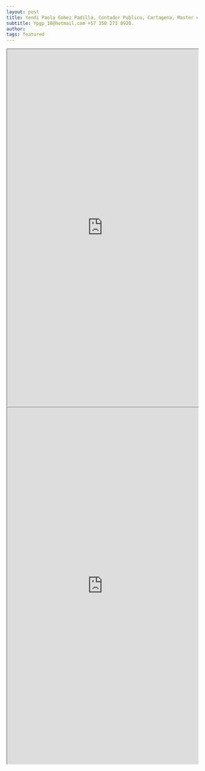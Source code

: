 ```yaml
---
layout: post
title: Yendi Paola Gomez Padilla, Contador Publico, Cartagena, Master en Finanzas, 5 años de experiencia, Ingles
subtitle: Ypgp_18@hotmail.com +57 350 273 8920.
author:
tags: featured
---
```



<iframe src="https://docs.google.com/document/d/1DQeL8xtTYOHeQJVE4uqCWjopKRfk114qi4PFWGHgc-Y/edit?usp=sharing" width="100%" height="940"></iframe>
<iframe src="https://drive.google.com/file/d/1b9Xp6IV7lJSfP9R73r4G6eeUyCDSwvzr/preview" width="100%" height="940"></iframe>


